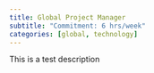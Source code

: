 ```yaml
---
title: Global Project Manager
subtitle: "Commitment: 6 hrs/week"
categories: [global, technology]
---
```


This is a test description